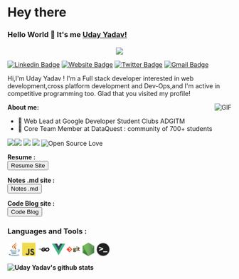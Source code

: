 # Hey there

### Hello World 👋 It's me [Uday Yadav!](https://github.com/dev117uday)

<p align="center">
  <img align="center" src="https://media.giphy.com/media/1fhj2FW0661V3Nb2Me/giphy.gif" width="130">
  <br>

[![Linkedin Badge](https://img.shields.io/badge/-Uday_Yadav-blue?style=flat&logo=Linkedin&logoColor=white&link=https://www.linkedin.com/in/uday-yadav-cs/)](https://www.linkedin.com/in/uday-yadav-cs/)
[![Website Badge](https://img.shields.io/badge/-resume-site?style=flat&logo=Google-Chrome&logoColor=white&link=https:https://uday-yadav.web.app)](https://uday-yadav.web.app/)
[![Twitter Badge](https://img.shields.io/badge/-@yadav117uday-blue?style=flat&labelColor=1ca0f1&logo=twitter&logoColor=white&link=https:https://twitter.com/yadav117uday)](https://twitter.com/yadav117uday)
[![Gmail Badge](https://img.shields.io/badge/-mail_me-blue?style=flat&logo=Gmail&logoColor=white&link=mailto:yadav117uday@outlook.com)](mailto:yadav117uday@outlook.com)
<br>



Hi,I'm Uday Yadav ! I'm a Full stack developer interested in web development,cross platform development and Dev-Ops,and I'm active in competitive programming too. Glad that you visited my profile!



<img align="right" alt="GIF" src="https://media.giphy.com/media/USV0ym3bVWQJJmNu3N/giphy.gif" />


**About me:**

- 🔭 Web Lead at Google Developer Student Clubs ADGITM
- 🔭 Core Team Member at DataQuest : community of 700+ students

![](https://img.shields.io/badge/Golang-%7C-0%2C%2022%2C%20100)![](https://img.shields.io/badge/JavaScript-%7C-0%2C%2022%2C%20100)  ![](https://img.shields.io/badge/Web%20Development-%7C-red)    ![](https://img.shields.io/badge/Java-%7C-yellowgreen)   ![Open Source Love](https://badges.frapsoft.com/os/v1/open-source.svg?v=103)
 
<!-- <br><br><br><br><br><br><br><br><br><br><br><br> -->



<link rel="stylesheet" type="text/css" href="./style.css">

<b>Resume : <b> <br>
[<button class="mh-button mh-b3">Resume Site</button>](https://drive.google.com/file/d/17Eu5NmMMrp3AZx3S0QOAyPnwyddRFoQ_/view)

<b>Notes .md site : <b>  <br>
[<button class="mh-button mh-b2">Notes .md</button>](https://dev117uday.gitbook.io/notes-md/)

<b>Code Blog site : <b> <br>
[<button class="mh-button mh-b1">Code Blog</button>](https://dev117uday.gitbook.io/codeblog/)




### Languages and Tools :


<code><img height="30" src="https://raw.githubusercontent.com/github/explore/80688e429a7d4ef2fca1e82350fe8e3517d3494d/topics/java/java.png"></code>
<code><img height="30" src="https://raw.githubusercontent.com/github/explore/80688e429a7d4ef2fca1e82350fe8e3517d3494d/topics/javascript/javascript.png"></code>
<code><img height="30" src="https://raw.githubusercontent.com/github/explore/80688e429a7d4ef2fca1e82350fe8e3517d3494d/topics/go/go.png"></code>
<code><img height="30" src="https://raw.githubusercontent.com/github/explore/80688e429a7d4ef2fca1e82350fe8e3517d3494d/topics/vue/vue.png"></code>
<code><img height="30" src="https://raw.githubusercontent.com/github/explore/80688e429a7d4ef2fca1e82350fe8e3517d3494d/topics/git/git.png"></code>
<code><img height="30" src="https://raw.githubusercontent.com/github/explore/80688e429a7d4ef2fca1e82350fe8e3517d3494d/topics/nodejs/nodejs.png"></code>
<code><img height="30" src="https://raw.githubusercontent.com/github/explore/80688e429a7d4ef2fca1e82350fe8e3517d3494d/topics/terminal/terminal.png"></code>

![Uday Yadav's github stats](https://github-readme-stats.vercel.app/api?username=dev117uday&show_icons=true,theme=blue-green)




